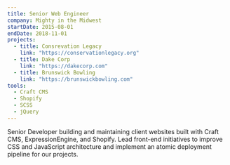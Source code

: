 ```yaml
---
title: Senior Web Engineer
company: Mighty in the Midwest
startDate: 2015-08-01
endDate: 2018-11-01
projects:
  - title: Consrevation Legacy
    link: "https://conservationlegacy.org"
  - title: Dake Corp
    link: "https://dakecorp.com"
  - title: Brunswick Bowling
    link: "https://brunswickbowling.com"
tools:
  - Craft CMS
  - Shopify
  - SCSS
  - jQuery
---
```


Senior Developer building and maintaining client websites built with Craft CMS, ExpressionEngine, and Shopify. Lead front-end initiatives to improve CSS and JavaScript architecture and implement an atomic deployment pipeline for our projects.

